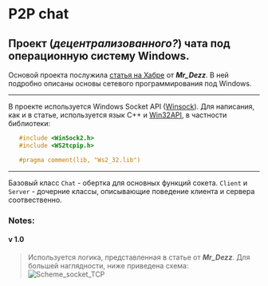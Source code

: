 P2P chat
========
## Проект (*децентрализованного?*) чата под операционную систему Windows.
Основой проекта послужила [статья на Хабре](https://habr.com/ru/articles/582370/) от ***Mr_Dezz***. В ней подробно описаны основы сетевого программирования под Windows.
____
В проекте используется Windows Socket API ([Winsock](https://ru.wikipedia.org/wiki/Winsock)). Для написания, как и в статье, используется язык C++ и [Win32API](https://learn.microsoft.com/en-us/windows/win32/api/), в частности библиотеки:
 ```c++
    #include <WinSock2.h>
    #include <WS2tcpip.h>

    #pragma comment(lib, "Ws2_32.lib")
 ```
____
 Базовый класс `Chat` - обертка для основных функций сокета. `Client` и `Server` - дочерние классы, описывающие поведение клиента и сервера соотвественно.

### Notes:
#### v 1.0
> Используется логика, представленная в статье от ***Mr_Dezz***. Для большей наглядности, ниже приведена схема:
> ![Scheme_socket_TCP](https://player.slidesplayer.com/65/11723337/slides/slide_4.jpg "Socket TCP")
